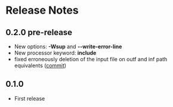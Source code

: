 # Release Notes

## 0.2.0 pre-release
- New options: __-Wsup__ and __--write-error-line__
- New processor keyword: __include__
- fixed erroneously deletion of the input file on outf and inf path equivalents ([commit](https://github.com/oblaser/potoroo/commit/1dd65a706f450c6b567a8da06e74e12f692b2297))

## 0.1.0
- First release
